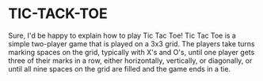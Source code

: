 # TIC-TACK-TOE
Sure, I'd be happy to explain how to play Tic Tac Toe! Tic Tac Toe is a simple two-player game that is played on a 3x3 grid. 
The players take turns marking spaces on the grid, typically with X's and O's, until one player gets three of their marks in a row, either horizontally, vertically, or diagonally, or until all nine spaces on the grid are filled and the game ends in a tie.
